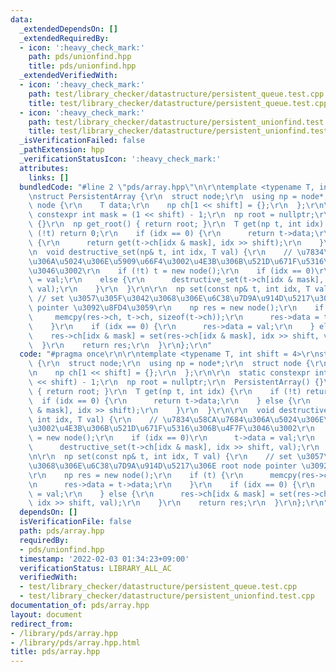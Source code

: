 ```yaml
---
data:
  _extendedDependsOn: []
  _extendedRequiredBy:
  - icon: ':heavy_check_mark:'
    path: pds/unionfind.hpp
    title: pds/unionfind.hpp
  _extendedVerifiedWith:
  - icon: ':heavy_check_mark:'
    path: test/library_checker/datastructure/persistent_queue.test.cpp
    title: test/library_checker/datastructure/persistent_queue.test.cpp
  - icon: ':heavy_check_mark:'
    path: test/library_checker/datastructure/persistent_unionfind.test.cpp
    title: test/library_checker/datastructure/persistent_unionfind.test.cpp
  _isVerificationFailed: false
  _pathExtension: hpp
  _verificationStatusIcon: ':heavy_check_mark:'
  attributes:
    links: []
  bundledCode: "#line 2 \"pds/array.hpp\"\n\r\ntemplate <typename T, int shift = 4>\r\
    \nstruct PersistentArray {\r\n  struct node;\r\n  using np = node*;\r\n  struct\
    \ node {\r\n    T data;\r\n    np ch[1 << shift] = {};\r\n  };\r\n\r\n  static\
    \ constexpr int mask = (1 << shift) - 1;\r\n  np root = nullptr;\r\n  PersistentArray()\
    \ {}\r\n  np get_root() { return root; }\r\n  T get(np t, int idx) {\r\n    if\
    \ (!t) return 0;\r\n    if (idx == 0) {\r\n      return t->data;\r\n    } else\
    \ {\r\n      return get(t->ch[idx & mask], idx >> shift);\r\n    }\r\n  }\r\n\r\
    \n  void destructive_set(np& t, int idx, T val) {\r\n    // \u7834\u58CA\u7684\
    \u306A\u5024\u306E\u5909\u66F4\u3002\u4E3B\u306B\u521D\u671F\u5316\u306B\u4F7F\
    \u3046\u3002\r\n    if (!t) t = new node();\r\n    if (idx == 0)\r\n      t->data\
    \ = val;\r\n    else {\r\n      destructive_set(t->ch[idx & mask], idx >> shift,\
    \ val);\r\n    }\r\n  }\r\n\r\n  np set(const np& t, int idx, T val) {\r\n   \
    \ // set \u3057\u305F\u3042\u3068\u306E\u6C38\u7D9A\u914D\u5217\u306E root node\
    \ pointer \u3092\u8FD4\u3059\r\n    np res = new node();\r\n    if (t) {\r\n \
    \     memcpy(res->ch, t->ch, sizeof(t->ch));\r\n      res->data = t->data;\r\n\
    \    }\r\n    if (idx == 0) {\r\n      res->data = val;\r\n    } else {\r\n  \
    \    res->ch[idx & mask] = set(res->ch[idx & mask], idx >> shift, val);\r\n  \
    \  }\r\n    return res;\r\n  }\r\n};\r\n"
  code: "#pragma once\r\n\r\ntemplate <typename T, int shift = 4>\r\nstruct PersistentArray\
    \ {\r\n  struct node;\r\n  using np = node*;\r\n  struct node {\r\n    T data;\r\
    \n    np ch[1 << shift] = {};\r\n  };\r\n\r\n  static constexpr int mask = (1\
    \ << shift) - 1;\r\n  np root = nullptr;\r\n  PersistentArray() {}\r\n  np get_root()\
    \ { return root; }\r\n  T get(np t, int idx) {\r\n    if (!t) return 0;\r\n  \
    \  if (idx == 0) {\r\n      return t->data;\r\n    } else {\r\n      return get(t->ch[idx\
    \ & mask], idx >> shift);\r\n    }\r\n  }\r\n\r\n  void destructive_set(np& t,\
    \ int idx, T val) {\r\n    // \u7834\u58CA\u7684\u306A\u5024\u306E\u5909\u66F4\
    \u3002\u4E3B\u306B\u521D\u671F\u5316\u306B\u4F7F\u3046\u3002\r\n    if (!t) t\
    \ = new node();\r\n    if (idx == 0)\r\n      t->data = val;\r\n    else {\r\n\
    \      destructive_set(t->ch[idx & mask], idx >> shift, val);\r\n    }\r\n  }\r\
    \n\r\n  np set(const np& t, int idx, T val) {\r\n    // set \u3057\u305F\u3042\
    \u3068\u306E\u6C38\u7D9A\u914D\u5217\u306E root node pointer \u3092\u8FD4\u3059\
    \r\n    np res = new node();\r\n    if (t) {\r\n      memcpy(res->ch, t->ch, sizeof(t->ch));\r\
    \n      res->data = t->data;\r\n    }\r\n    if (idx == 0) {\r\n      res->data\
    \ = val;\r\n    } else {\r\n      res->ch[idx & mask] = set(res->ch[idx & mask],\
    \ idx >> shift, val);\r\n    }\r\n    return res;\r\n  }\r\n};\r\n"
  dependsOn: []
  isVerificationFile: false
  path: pds/array.hpp
  requiredBy:
  - pds/unionfind.hpp
  timestamp: '2022-02-03 01:34:23+09:00'
  verificationStatus: LIBRARY_ALL_AC
  verifiedWith:
  - test/library_checker/datastructure/persistent_queue.test.cpp
  - test/library_checker/datastructure/persistent_unionfind.test.cpp
documentation_of: pds/array.hpp
layout: document
redirect_from:
- /library/pds/array.hpp
- /library/pds/array.hpp.html
title: pds/array.hpp
---
```

